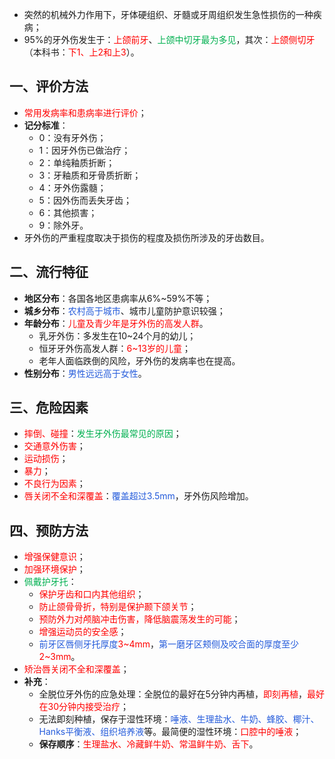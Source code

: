 * 突然的机械外力作用下，牙体硬组织、牙髓或牙周组织发生急性损伤的一种疾病；
* 95%的牙外伤发生于：<font color="#ff0000">上颌前牙</font>、<font color="#00b050">上颌中切牙最为多见</font>，其次：<font color="#ff0000">上颌侧切牙</font>（本科书：<font color="#ff0000">下1、上2和上3</font>）。
## 一、评价方法
* <font color="#ff0000">常用发病率和患病率进行评价</font>；
* **记分标准**：
	* 0：没有牙外伤；
	* 1：因牙外伤已做治疗；
	* 2：单纯釉质折断；
	* 3：牙釉质和牙骨质折断；
	* 4：牙外伤露髓；
	* 5：因外伤而丢失牙齿；
	* 6：其他损害；
	* 9：除外牙。
* 牙外伤的严重程度取决于损伤的程度及损伤所涉及的牙齿数目。

## 二、流行特征
* **地区分布**：各国各地区患病率从6%~59%不等；
* **城乡分布**：<font color="#245bdb">农村高于城市</font>、城市儿童防护意识较强；
* **年龄分布**：<font color="#ff0000">儿童及青少年是牙外伤的高发人群</font>。
	* 乳牙外伤：多发生在10~24个月的幼儿；
	* 恒牙牙外伤高发人群：<font color="#ff0000">6~13岁的儿童</font>；
	* 老年人面临跌倒的风险，牙外伤的发病率也在提高。
* **性别分布**：<font color="#245bdb">男性远远高于女性</font>。

## 三、危险因素
* <font color="#ff0000">摔倒、碰撞</font>：<font color="#00b050">发生牙外伤最常见的原因</font>；
* <font color="#ff0000">交通意外伤害</font>；
* <font color="#ff0000">运动损伤</font>；
* <font color="#ff0000">暴力</font>；
* <font color="#ff0000">不良行为因素</font>；
* <font color="#ff0000">唇关闭不全和深覆盖</font>：<font color="#245bdb">覆盖超过3.5mm</font>，牙外伤风险增加。

## 四、预防方法
* <font color="#ff0000">增强保健意识</font>；
* <font color="#ff0000">加强环境保护</font>；
* <font color="#00b050">佩戴护牙托</font>：
	* <font color="#ff0000">保护牙齿和口内其他组织</font>；
	* <font color="#ff0000">防止颌骨骨折，特别是保护颞下颌关节</font>；
	* <font color="#ff0000">预防外力对颅脑冲击伤害，降低脑震荡发生的可能</font>；
	* <font color="#ff0000">增强运动员的安全感</font>；
	* <font color="#245bdb">前牙区唇侧牙托厚度</font><font color="#ff0000">3~4mm</font>，<font color="#245bdb">第一磨牙区颊侧及咬合面的厚度至少</font><font color="#ff0000">2~3mm</font>。
* <font color="#ff0000">矫治唇关闭不全和深覆盖</font>；
* **补充**：
	* 全脱位牙外伤的应急处理：全脱位的最好在5分钟内再植，<font color="#ff0000">即刻再植</font>，<font color="#ff0000">最好在30分钟内接受治疗</font>；
	* 无法即刻种植，保存于湿性环境：<font color="#245bdb">唾液、生理盐水、牛奶、蜂胶、椰汁、Hanks平衡液、组织培养液</font>等。最简便的湿性环境：<font color="#ff0000">口腔中的唾液</font>；
	* **保存顺序**：<font color="#ff0000">生理盐水、冷藏鲜牛奶、常温鲜牛奶、舌下</font>。





